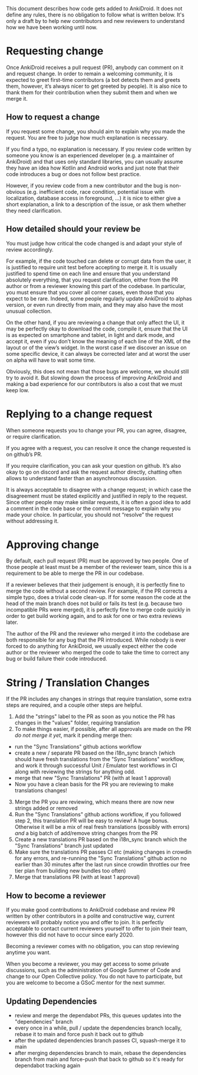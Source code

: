 This document describes how code gets added to AnkiDroid. It does not define any rules, there is no obligation to follow what is written below. It's only a draft by to help new contributors and new reviewers to understand how we have been working until now.

# Requesting change

Once AnkiDroid receives a pull request (PR), anybody can comment on it and request change. In order to remain a welcoming community, it is expected to greet first-time contributors (a bot detects them and greets them, however, it’s always nicer to get greeted by people). It is also nice to thank them for their contribution when they submit them and when we merge it.

## How to request a change

If you request some change, you should aim to explain why you made the request. You are free to judge how much explanation is necessary. 

If you find a typo, no explanation is necessary. If you review code written by someone you know is an experienced developer (e.g. a maintainer of AnkiDroid) and that uses only standard libraries, you can usually assume they have an idea how Kotlin and Android works and just note that their code introduces a bug or does not follow best practice. 

However, if you review code from a new contributor and the bug is non-obvious (e.g. inefficient code, race condition, potential issue with localization, database access in foreground, …) it is nice to either give a short explanation, a link to a description of the issue, or ask them whether they need clarification.

## How detailed should your review be

You must judge how critical the code changed is and adapt your style of review accordingly.

For example, if the code touched can delete or corrupt data from the user, it is justified to require unit test before accepting to merge it. It is usually justified to spend time on each line and ensure that you understand absolutely everything, that you request clarification, either from the PR author or from a reviewer knowing this part of the codebase. In particular, you must ensure that you cover all corner cases, even those that you expect to be rare. Indeed, some people regularly update AnkiDroid to alphas version, or even run directly from main, and they may also have the most unusual collection.

On the other hand, if you are reviewing a change that only affect the UI, it may be perfectly okay to download the code, compile it, ensure that the UI is as expected on smartphone and tablet, in light and dark mode, and accept it, even if you don’t know the meaning of each line of the XML of the layout or of the view’s widget. In the worst case if we discover an issue on some specific device, it can always be corrected later and at worst the user on alpha will have to wait some time.

Obviously, this does not mean that those bugs are welcome, we should still try to avoid it. But slowing down the process of improving AnkiDroid and making a bad experience for our contributors is also a cost that we must keep low.


# Replying to a change request

When someone requests you to change your PR, you can agree, disagree, or require clarification.

If you agree with a request, you can resolve it once the change requested is on github’s PR. 

If you require clarification, you can ask your question on github. It’s also okay to go on discord and ask the request author directly, chatting often allows to understand faster than an asynchronous discussion.

It is always acceptable to disagree with a change request; in which case the disagreement must be stated explicitly and justified in reply to the request. Since other people may make similar requests, it is often a good idea to add a comment in the code base or the commit message to explain why you made your choice. In particular, you should not “resolve” the request without addressing it.

# Approving change

By default, each pull request (PR) must be approved by two people. One of those people at least must be a member of the reviewer team, since this is a requirement to be able to merge the PR in our codebase. 

If a reviewer believes that their judgement is enough, it is perfectly fine to merge the code without a second review. For example, if the PR corrects a simple typo, does a trivial code clean-up. If for some reason the code at the head of the main branch does not build or fails its test (e.g. because two incompatible PRs were merged), it is perfectly fine to merge code quickly in order to get build working again, and to ask for one or two extra reviews later.

The author of the PR and the reviewer who merged it into the codebase are both responsible for any bug that the PR introduced. While nobody is ever forced to do anything for AnkiDroid, we usually expect either the code author or the reviewer who merged the code to take the time to correct any bug or build failure their code introduced.

# String / Translation Changes

If the PR includes any changes in strings that require translation, some extra steps are required, and a couple other steps are helpful.

1. Add the "strings" label to the PR as soon as you notice the PR has changes in the "values" folder, requiring translation
2. To make things easier, if possible, after all approvals are made on the PR *do not merge it yet*, mark it pending merge then:
  - run the "Sync Translations" github actions workflow
  - create a new / separate PR based on the i18n_sync branch (which should have fresh translations from the "Sync Translations" workflow, and work it through successful Unit / Emulator test workflows in CI along with reviewing the strings for anything odd.
  - merge that new "Sync Translations" PR (with at least 1 approval)
  - Now you have a clean basis for the PR you are reviewing to make translations changes!
3. Merge the PR you are reviewing, which means there are now new strings added or removed
4. Run the "Sync Translations" github actions workflow, if you followed step 2, this translation PR will be easy to review! A huge bonus. Otherwise it will be a mix of real fresh translations (possibly with errors) *and* a big batch of add/remove string changes from the PR
5. Create a new translations PR based on the i18n_sync branch which the "Sync Translations" branch just updated
6. Make sure the translations PR passes CI etc (making changes in crowdin for any errors, and re-running the "Sync Translations" github action no earlier than 30 minutes after the last run since crowdin throttles our free tier plan from building new bundles too often)
7. Merge that translations PR (with at least 1 approval)

## How to become a reviewer

If you make good contributions to AnkiDroid codebase and review PR written by other contributors in a polite and constructive way, current reviewers will probably notice you and offer to join. It is perfectly acceptable to contact current reviewers yourself to offer to join their team, however this did not have to occur since early 2020. 

Becoming a reviewer comes with no obligation, you can stop reviewing anytime you want.

When you become a reviewer, you may get access to some private discussions, such as the administration of Google Summer of Code and change to our Open Collective policy. You do not have to participate, but you are welcome to become a GSoC mentor for the next summer.


## Updating Dependencies

- review and merge the dependabot PRs, this queues updates into the "dependencies" branch
- every once in a while, pull / update the dependencies branch locally, rebase it to main and force push it back out to github
- after the updated dependencies branch passes CI, squash-merge it to main
- after merging dependencies branch to main, rebase the dependencies branch from main and force-push that back to github so it's ready for dependabot tracking again